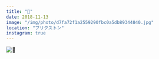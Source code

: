 ```yaml
---
title: "🌄"
date: 2018-11-13
image: "/img/photo/d7fa72f1a2559290fbc0a5db89344840.jpg"
location: "ブリクストン"
instagram: true
---
```


![🌄](/img/photo/d7fa72f1a2559290fbc0a5db89344840.jpg)
